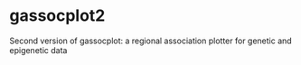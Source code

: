 # gassocplot2
Second version of gassocplot: a regional association plotter for genetic and epigenetic data
